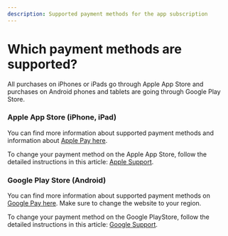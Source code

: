```yaml
---
description: Supported payment methods for the app subscription
---
```


# Which payment methods are supported?

All purchases on iPhones or iPads go through Apple App Store and purchases on Android phones and tablets are going through Google Play Store.

### **Apple App Store (iPhone, iPad)** <a href="#ios-iphone-or-ipad" id="ios-iphone-or-ipad"></a>

You can find more information about supported payment methods and information about [Apple Pay here](https://support.apple.com/en-us/HT201469).

To change your payment method on the Apple App Store, follow the detailed instructions in this article: [Apple Support](https://support.apple.com/en-us/118293).&#x20;

### Google Play Store (Android) <a href="#h_596faec68a" id="h_596faec68a"></a>

You can find more information about supported payment methods on [Google Pay here](https://support.google.com/googleplay/answer/2651410?co=GENIE.CountryCode%3DUnited+States\&hl=en). Make sure to change the website to your region.

To change your payment method on the Google PlayStore, follow the detailed instructions in this article: [Google Support](https://support.google.com/googleplay/answer/4646404?hl=en\&co=GENIE.Platform%3DAndroid).&#x20;
